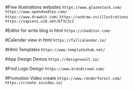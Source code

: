 #Free illustrations websites
  ``` https://www.glazestock.com/ ``` 
  ``` https://www.opendoodles.com/ ```  
  ``` https://www.drawkit.com/ ``` 
  ``` https://undraw.co/illustrations ```
  ``` https://sapiens.ui8.net/6f3c3c2 ```
  
  #Editor for write blog in html
  ``` https://ckeditor.com/ ```
  
  #Calendar view in html
  ``` https://fullcalendar.io/ ```
  
  #Html Templates
  ``` https://www.templateshub.net/ ```


#App Design Demos
``` https://designvault.io/ ```


#Find Logo Design
``` https://www.brandcrowd.com/ ```

#Promotion Video create
``` https://www.renderforest.com/ ```
``` https://create.invideo.io/ ```

